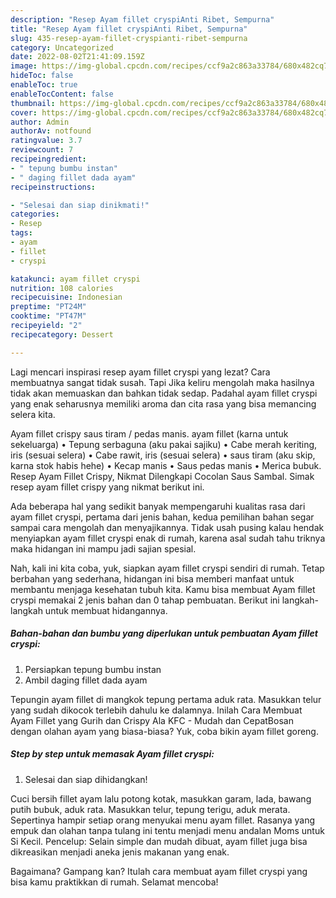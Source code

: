 ```yaml
---
description: "Resep Ayam fillet cryspiAnti Ribet, Sempurna"
title: "Resep Ayam fillet cryspiAnti Ribet, Sempurna"
slug: 435-resep-ayam-fillet-cryspianti-ribet-sempurna
category: Uncategorized
date: 2022-08-02T21:41:09.159Z
image: https://img-global.cpcdn.com/recipes/ccf9a2c863a33784/680x482cq70/ayam-fillet-cryspi-foto-resep-utama.jpg
hideToc: false
enableToc: true
enableTocContent: false
thumbnail: https://img-global.cpcdn.com/recipes/ccf9a2c863a33784/680x482cq70/ayam-fillet-cryspi-foto-resep-utama.jpg
cover: https://img-global.cpcdn.com/recipes/ccf9a2c863a33784/680x482cq70/ayam-fillet-cryspi-foto-resep-utama.jpg
author: Admin
authorAv: notfound
ratingvalue: 3.7
reviewcount: 7
recipeingredient:
- " tepung bumbu instan"
- " daging fillet dada ayam"
recipeinstructions:

- "Selesai dan siap dinikmati!"
categories:
- Resep
tags:
- ayam
- fillet
- cryspi

katakunci: ayam fillet cryspi 
nutrition: 108 calories
recipecuisine: Indonesian
preptime: "PT24M"
cooktime: "PT47M"
recipeyield: "2"
recipecategory: Dessert

---
```



Lagi mencari inspirasi resep ayam fillet cryspi yang lezat? Cara membuatnya sangat tidak susah. Tapi Jika keliru mengolah maka hasilnya tidak akan memuaskan dan bahkan tidak sedap. Padahal ayam fillet cryspi yang enak seharusnya memiliki aroma dan cita rasa yang bisa memancing selera kita.


Ayam fillet crispy saus tiram / pedas manis. ayam fillet (karna untuk sekeluarga) • Tepung serbaguna (aku pakai sajiku) • Cabe merah keriting, iris (sesuai selera) • Cabe rawit, iris (sesuai selera) • saus tiram (aku skip, karna stok habis hehe) • Kecap manis • Saus pedas manis • Merica bubuk. Resep Ayam Fillet Crispy, Nikmat Dilengkapi Cocolan Saus Sambal. Simak resep ayam fillet crispy yang nikmat berikut ini.

Ada beberapa hal yang sedikit banyak mempengaruhi kualitas rasa dari ayam fillet cryspi, pertama dari jenis bahan, kedua pemilihan bahan segar sampai cara mengolah dan menyajikannya. Tidak usah pusing kalau hendak menyiapkan ayam fillet cryspi enak di rumah, karena asal sudah tahu triknya maka hidangan ini mampu jadi sajian spesial.


Nah, kali ini kita coba, yuk, siapkan ayam fillet cryspi sendiri di rumah. Tetap berbahan yang sederhana, hidangan ini bisa memberi manfaat untuk membantu menjaga kesehatan tubuh kita. Kamu bisa membuat Ayam fillet cryspi memakai 2 jenis bahan dan 0 tahap pembuatan. Berikut ini langkah-langkah untuk membuat hidangannya.

<!--inarticleads1-->

##### Bahan-bahan dan bumbu yang diperlukan untuk pembuatan Ayam fillet cryspi:

1. Persiapkan  tepung bumbu instan
1. Ambil  daging fillet dada ayam


Tepungin ayam fillet di mangkok tepung pertama aduk rata. Masukkan telur yang sudah dikocok terlebih dahulu ke dalamnya. Inilah Cara Membuat Ayam Fillet yang Gurih dan Crispy Ala KFC - Mudah dan CepatBosan dengan olahan ayam yang biasa-biasa? Yuk, coba bikin ayam fillet goreng. 

<!--inarticleads2-->

##### Step by step untuk memasak Ayam fillet cryspi:


1. Selesai dan siap dihidangkan!

Cuci bersih fillet ayam lalu potong kotak, masukkan garam, lada, bawang putih bubuk, aduk rata. Masukkan telur, tepung terigu, aduk merata. Sepertinya hampir setiap orang menyukai menu ayam fillet. Rasanya yang empuk dan olahan tanpa tulang ini tentu menjadi menu andalan Moms untuk Si Kecil. Pencelup: Selain simple dan mudah dibuat, ayam fillet juga bisa dikreasikan menjadi aneka jenis makanan yang enak. 

Bagaimana? Gampang kan? Itulah cara membuat ayam fillet cryspi yang bisa kamu praktikkan di rumah. Selamat mencoba!
